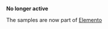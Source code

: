 **No longer active** 

The samples are now part of [Elemento](https://github.com/hal/elemento?tab=readme-ov-file#samples)
